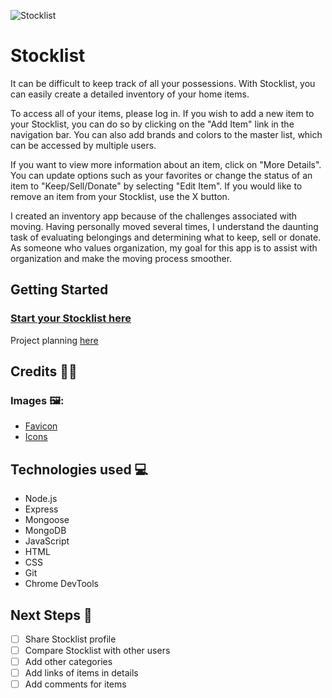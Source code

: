![Stocklist]( "stocklist-screenshot")

# Stocklist
It can be difficult to keep track of all your possessions. With Stocklist, you can easily create a detailed inventory of your home items.

To access all of your items, please log in. If you wish to add a new item to your Stocklist, you can do so by clicking on the "Add Item" link in the navigation bar. You can also add brands and colors to the master list, which can be accessed by multiple users.

If you want to view more information about an item, click on "More Details". You can update options such as your favorites or change the status of an item to "Keep/Sell/Donate" by selecting "Edit Item". If you would like to remove an item from your Stocklist, use the X button.

I created an inventory app because of the challenges associated with moving. Having personally moved several times, I understand the daunting task of evaluating belongings and determining what to keep, sell or donate. As someone who values organization, my goal for this app is to assist with organization and make the moving process smoother.

## Getting Started

### [Start your Stocklist here](https://stocklist.fly.dev/ "Stocklist link")

Project planning [here](https://trello.com/b/CzHyKepp/stocklist "Trello Board")

## Credits 🙏🏽

### Images 🖼️:
* [Favicon](https://icons8.com/icon/tWqXz4h30AJ4/sneaker)
* [Icons](https://icons8.com/icon/set/clothing/cotton)


## Technologies used 💻
* Node.js
* Express
* Mongoose
* MongoDB
* JavaScript
* HTML
* CSS
* Git
* Chrome DevTools

## Next Steps 🔮
- [ ] Share Stocklist profile
- [ ] Compare Stocklist with other users
- [ ] Add other categories
- [ ] Add links of items in details
- [ ] Add comments for items